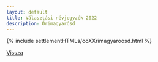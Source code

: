 ```yaml
---
layout: default
title: Választási névjegyzék 2022
description: Őrimagyarósd
---
```


{% include settlementHTMLs/ooXXrimagyaroosd.html %}

[Vissza](../)